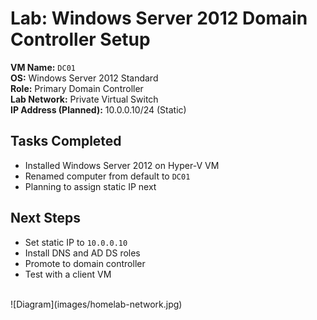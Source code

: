 # Lab: Windows Server 2012 Domain Controller Setup

**VM Name:** `DC01`  
**OS:** Windows Server 2012 Standard  
**Role:** Primary Domain Controller  
**Lab Network:** Private Virtual Switch  
**IP Address (Planned):** 10.0.0.10/24 (Static)



## Tasks Completed

- Installed Windows Server 2012 on Hyper-V VM  
- Renamed computer from default to `DC01`  
- Planning to assign static IP next  



## Next Steps

- Set static IP to `10.0.0.10`  
- Install DNS and AD DS roles  
- Promote to domain controller  
- Test with a client VM
  
<br>  
![Diagram](images/homelab-network.jpg)
  
